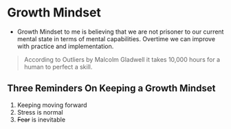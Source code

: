 # Growth Mindset

* Growth Mindset to me is believing that we are not prisoner to our current mental state in terms of mental capabilities. Overtime we can improve with practice and implementation.  

> According to Outliers by Malcolm Gladwell it takes 10,000 hours for a human to perfect a skill. 

## Three Reminders On Keeping a Growth Mindset 

1. Keeping moving forward
2. Stress is normal 
3. ~~Fear~~ is inevitable
